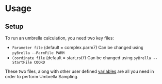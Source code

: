 # Usage
## Setup

To run an umbrella calculation, you need two key files: 

* `Parameter file` (default = complex.parm7) Can be changed using `pyBrella --ParmFile PARM`
* `Coordinate file` (default = start.rst7) Can be changed using `pyBrella --StartFile COORD`


These two files, along with other user defined [variables](#UserInputs) are all you need in order to perform Umbrella Sampling. 


